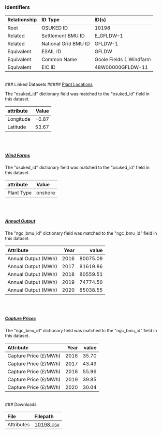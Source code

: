 ### Identifiers

| Relationship   | ID Type              | ID(s)                   |
|:---------------|:---------------------|:------------------------|
| Root           | OSUKED ID            | 10198                   |
| Related        | Settlement BMU ID    | E_GFLDW-1               |
| Related        | National Grid BMU ID | GFLDW-1                 |
| Equivalent     | ESAIL ID             | GFLDW                   |
| Equivalent     | Common Name          | Goole Fields 1 Windfarm |
| Equivalent     | EIC ID               | 48W00000GFLDW-11        |

<br>
### Linked Datasets
##### <a href="https://raw.githubusercontent.com/OSUKED/Dictionary-Datasets/main/datasets/plant-locations/datapackage.json">Plant Locations</a>



The "osuked_id" dictionary field was matched to the "osuked_id" field in this dataset.

| attribute   |   Value |
|:------------|--------:|
| Longitude   |   -0.87 |
| Latitude    |   53.67 |

<br><br>
##### <a href="https://raw.githubusercontent.com/OSUKED/Dictionary-Datasets/main/datasets/wind-farms/datapackage.json">Wind Farms</a>



The "osuked_id" dictionary field was matched to the "osuked_id" field in this dataset.

| attribute   | Value   |
|:------------|:--------|
| Plant Type  | onshore |

<br><br>
##### <a href="https://raw.githubusercontent.com/OSUKED/Dictionary-Datasets/main/datasets/annual-output/datapackage.json">Annual Output</a>



The "ngc_bmu_id" dictionary field was matched to the "ngc_bmu_id" field in this dataset.

| Attribute           |   Year |    value |
|:--------------------|-------:|---------:|
| Annual Output (MWh) |   2016 | 80075.09 |
| Annual Output (MWh) |   2017 | 81619.86 |
| Annual Output (MWh) |   2018 | 80559.51 |
| Annual Output (MWh) |   2019 | 74774.50 |
| Annual Output (MWh) |   2020 | 85038.55 |

<br><br>
##### <a href="https://raw.githubusercontent.com/OSUKED/Dictionary-Datasets/main/datasets/capture-prices/datapackage.json">Capture Prices</a>



The "ngc_bmu_id" dictionary field was matched to the "ngc_bmu_id" field in this dataset.

| Attribute             |   Year |   value |
|:----------------------|-------:|--------:|
| Capture Price (£/MWh) |   2016 |   35.70 |
| Capture Price (£/MWh) |   2017 |   43.49 |
| Capture Price (£/MWh) |   2018 |   55.96 |
| Capture Price (£/MWh) |   2019 |   39.85 |
| Capture Price (£/MWh) |   2020 |   30.04 |


<br>
### Downloads


| File       | Filepath                                                                              |
|:-----------|:--------------------------------------------------------------------------------------|
| Attributes | [10198.csv](https://osuked.github.io/Power-Station-Dictionary/object_attrs/10198.csv) |
